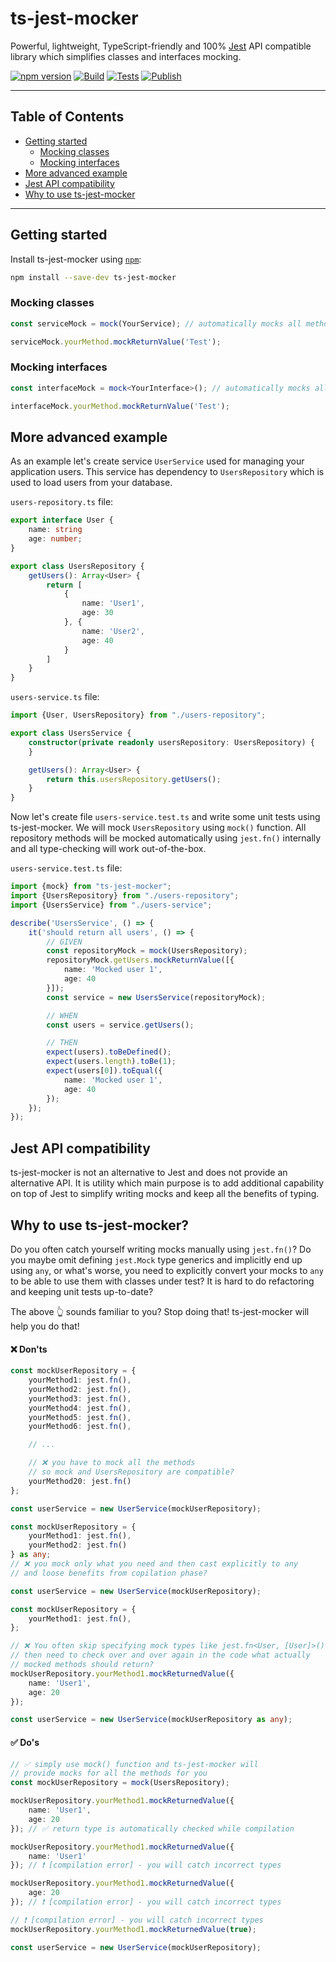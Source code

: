 <h1>ts-jest-mocker</h1>

Powerful, lightweight, TypeScript-friendly and 100% [Jest](https://github.com/facebook/jest#readme) API compatible library
which simplifies classes and interfaces mocking.

[![npm version](https://badge.fury.io/js/ts-jest-mocker.svg)](https://badge.fury.io/js/ts-jest-mocker)
[![Build](https://github.com/dariosn85/ts-jest-mocker/actions/workflows/build.yml/badge.svg)](https://github.com/dariosn85/ts-jest-mocker/actions/workflows/build.yml)
[![Tests](https://github.com/dariosn85/ts-jest-mocker/actions/workflows/test.yml/badge.svg)](https://github.com/dariosn85/ts-jest-mocker/actions/workflows/test.yml)
[![Publish](https://github.com/dariosn85/ts-jest-mocker/actions/workflows/npm-publish.yml/badge.svg)](https://github.com/dariosn85/ts-jest-mocker/actions/workflows/npm-publish.yml)

***

## Table of Contents

- [Getting started](#getting-started)
    - [Mocking classes](#mocking-classes)
    - [Mocking interfaces](#mocking-interfaces)
- [More advanced example](#more-advanced-example)
- [Jest API compatibility](#jest-api-compatibility)
- [Why to use ts-jest-mocker](#why-to-use-ts-jest-mocker)

***

## Getting started

Install ts-jest-mocker using [`npm`](https://www.npmjs.com/package/ts-jest-mocker):

```bash
npm install --save-dev ts-jest-mocker
```

### Mocking classes

```typescript
const serviceMock = mock(YourService); // automatically mocks all methods

serviceMock.yourMethod.mockReturnValue('Test');
```

### Mocking interfaces

```typescript
const interfaceMock = mock<YourInterface>(); // automatically mocks all interface methods

interfaceMock.yourMethod.mockReturnValue('Test');
```

## More advanced example

As an example let's create service `UserService` used for managing your application users.
This service has dependency to `UsersRepository` which is used to load users from your database.

`users-repository.ts` file:

```typescript
export interface User {
    name: string
    age: number;
}

export class UsersRepository {
    getUsers(): Array<User> {
        return [
            {
                name: 'User1',
                age: 30
            }, {
                name: 'User2',
                age: 40
            }
        ]
    }
}
```

`users-service.ts` file:

```typescript
import {User, UsersRepository} from "./users-repository";

export class UsersService {
    constructor(private readonly usersRepository: UsersRepository) {
    }

    getUsers(): Array<User> {
        return this.usersRepository.getUsers();
    }
}
```

Now let's create file `users-service.test.ts` and write some unit tests using ts-jest-mocker.
We will mock `UsersRepository` using `mock()` function. All repository methods will be mocked
automatically using `jest.fn()` internally and all type-checking will work out-of-the-box.

`users-service.test.ts` file:

```typescript
import {mock} from "ts-jest-mocker";
import {UsersRepository} from "./users-repository";
import {UsersService} from "./users-service";

describe('UsersService', () => {
    it('should return all users', () => {
        // GIVEN
        const repositoryMock = mock(UsersRepository);
        repositoryMock.getUsers.mockReturnValue([{
            name: 'Mocked user 1',
            age: 40
        }]);
        const service = new UsersService(repositoryMock);

        // WHEN
        const users = service.getUsers();

        // THEN
        expect(users).toBeDefined();
        expect(users.length).toBe(1);
        expect(users[0]).toEqual({
            name: 'Mocked user 1',
            age: 40
        });
    });
});
```

## Jest API compatibility

ts-jest-mocker is not an alternative to Jest and does not provide an alternative API. It is utility
which main purpose is to add additional capability on top of Jest to simplify writing mocks and
keep all the benefits of typing.

## Why to use ts-jest-mocker?

Do you often catch yourself writing mocks manually using `jest.fn()`? Do you maybe omit defining
`jest.Mock` type generics and implicitly end up using `any`, or what's worse, you need to explicitly
convert your mocks to `any` to be able to use them with classes under test? It is hard to do refactoring
and keeping unit tests up-to-date?

The above :point_up_2: sounds familiar to you? Stop doing that! ts-jest-mocker will help you do that!

#### ❌ Don'ts

```typescript
const mockUserRepository = {
    yourMethod1: jest.fn(),
    yourMethod2: jest.fn(),
    yourMethod3: jest.fn(),
    yourMethod4: jest.fn(),
    yourMethod5: jest.fn(),
    yourMethod6: jest.fn(),

    // ...

    // ❌️ you have to mock all the methods
    // so mock and UsersRepository are compatible?
    yourMethod20: jest.fn()
};

const userService = new UserService(mockUserRepository);
```

```typescript
const mockUserRepository = {
    yourMethod1: jest.fn(),
    yourMethod2: jest.fn()
} as any;
// ❌ you mock only what you need and then cast explicitly to any
// and loose benefits from copilation phase?

const userService = new UserService(mockUserRepository);
```

```typescript
const mockUserRepository = {
    yourMethod1: jest.fn(),
};

// ❌️ You often skip specifying mock types like jest.fn<User, [User]>() and
// then need to check over and over again in the code what actually 
// mocked methods should return?
mockUserRepository.yourMethod1.mockReturnedValue({
    name: 'User1',
    age: 20
});

const userService = new UserService(mockUserRepository as any);
```

#### ✅ Do's

```typescript
// ✅ simply use mock() function and ts-jest-mocker will
// provide mocks for all the methods for you
const mockUserRepository = mock(UsersRepository);

mockUserRepository.yourMethod1.mockReturnedValue({
    name: 'User1',
    age: 20
}); // ✅ return type is automatically checked while compilation

mockUserRepository.yourMethod1.mockReturnedValue({
    name: 'User1'
}); // ❗ [compilation error] - you will catch incorrect types

mockUserRepository.yourMethod1.mockReturnedValue({
    age: 20
}); // ❗ [compilation error] - you will catch incorrect types

// ❗ [compilation error] - you will catch incorrect types
mockUserRepository.yourMethod1.mockReturnedValue(true);

const userService = new UserService(mockUserRepository);
```